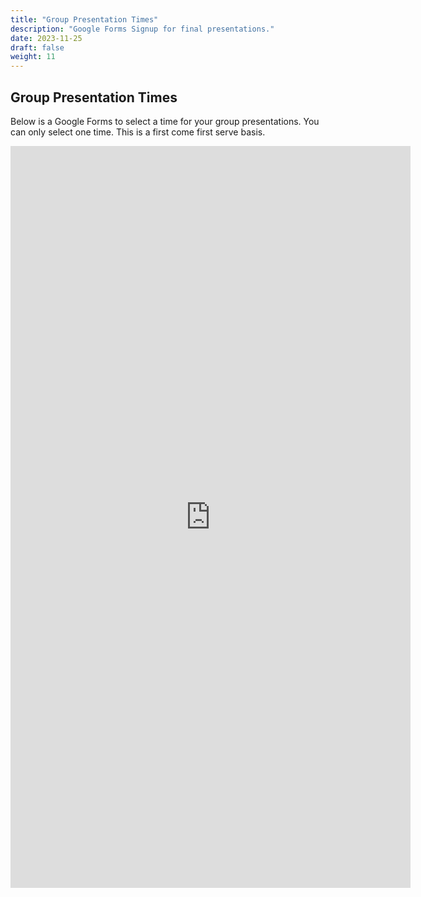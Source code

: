 ```yaml
---
title: "Group Presentation Times"
description: "Google Forms Signup for final presentations."
date: 2023-11-25
draft: false
weight: 11
---
```


## Group Presentation Times

Below is a Google Forms to select a time for your group presentations. You can only select one time. This is a first come first serve basis. 

<iframe src="https://docs.google.com/forms/d/e/1FAIpQLSeTBHebK_jO3e348HJlzkCd4RO4xM9MlzvgDPqvyqlVeFj4kw/viewform?embedded=true" width="640" height="1187" frameborder="0" marginheight="0" marginwidth="0">Loading…</iframe>
